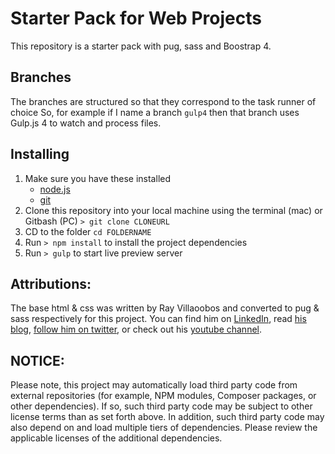 # Starter Pack for Web Projects

This repository is a starter pack with pug, sass and Boostrap 4.

## Branches

The branches are structured so that they correspond to the task runner of choice So, for example if I name a branch `gulp4` then that branch uses Gulp.js 4 to watch and process files. 

## Installing

1. Make sure you have these installed
	- [node.js](http://nodejs.org/)
	- [git](http://git-scm.com/)
2. Clone this repository into your local machine using the terminal (mac) or Gitbash (PC) `> git clone CLONEURL`
3. CD to the folder `cd FOLDERNAME`
4. Run `> npm install` to install the project dependencies
5. Run `> gulp` to start live preview server


## Attributions:

The base html & css was written by Ray Villaoobos and converted to pug & sass respectively for this project. You can find him on [LinkedIn](https://www.linkedin.com/in/planetoftheweb/), read [his blog](http://raybo.org), [follow him on twitter](http://twitter.com/planetoftheweb), or check out his [youtube channel](http://youtube.com/planetoftheweb).

## NOTICE:

Please note, this project may automatically load third party code from external 
repositories (for example, NPM modules, Composer packages, or other dependencies). 
If so, such third party code may be subject to other license terms than as set 
forth above. In addition, such third party code may also depend on and load 
multiple tiers of dependencies. Please review the applicable licenses of the 
additional dependencies.
